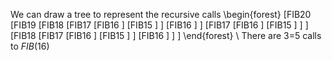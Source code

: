 We can draw a tree to represent the recursive calls
\begin{forest}
[FIB$20$
[FIB$19$
[FIB$18$
[FIB$17$
[FIB$16$
]
[FIB$15$
]
]
[FIB$16$
]
]
[FIB$17$
[FIB$16$
]
[FIB$15$
]
]
]
[FIB$18$
[FIB$17$
[FIB$16$
]
[FIB$15$
]
]
[FIB$16$
]
]
]
\end{forest} \\
There are 3=5 calls to $FIB(16)$
